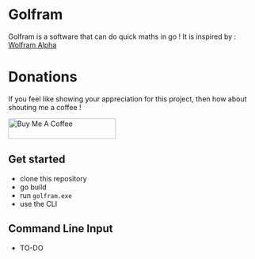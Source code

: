 # Golfram
Golfram is a software that can do quick maths in go !
It is inspired by : [Wolfram Alpha](https://www.wolframalpha.com/)

# Donations
If you feel like showing your appreciation for this project, then how about shouting me a coffee !

<a href="https://www.buymeacoffee.com/naexys" target="_blank"><img src="https://cdn.buymeacoffee.com/buttons/lato-pink.png" alt="Buy Me A Coffee" style="height: 41px !important;width: 217px !important;" ></a>


## Get started

* clone this repository
* go build 
* run `golfram.exe`
* use the CLI

## Command Line Input
* TO-DO